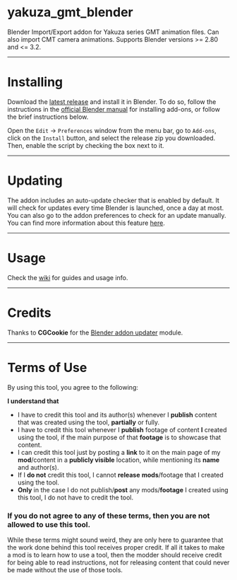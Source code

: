 # yakuza_gmt_blender
 Blender Import/Export addon for Yakuza series GMT animation files. Can also import CMT camera animations. Supports Blender versions >= 2.80 and <= 3.2.
 
***
 
# Installing
Download the [latest release](https://github.com/SutandoTsukai181/yakuza-gmt-blender/releases/latest) and install it in Blender. To do so, follow the instructions in the [official Blender manual](https://docs.blender.org/manual/en/latest/editors/preferences/addons.html) for installing add-ons, or follow the brief instructions below.

Open the `Edit` -> `Preferences` window from the menu bar, go to `Add-ons`, click on the `Install` button, and select the release zip you downloaded. Then, enable the script by checking the box next to it.

***

# Updating
The addon includes an auto-update checker that is enabled by default. It will check for updates every time Blender is launched, once a day at most. You can also go to the addon preferences to check for an update manually. You can find more information about this feature [here](https://github.com/SutandoTsukai181/yakuza-gmt-blender/wiki/Addon-Options#addon-preferences).

***

# Usage
Check the [wiki](https://github.com/SutandoTsukai181/yakuza-gmt-blender/wiki) for guides and usage info.

***

# Credits
Thanks to **CGCookie** for the [Blender addon updater](https://github.com/CGCookie/blender-addon-updater) module.

***

# Terms of Use
By using this tool, you agree to the following:

**I understand that**
- I have to credit this tool and its author(s) whenever I **publish** content that was created using the tool, **partially** or fully.
- I have to credit this tool whenever I **publish** footage of content **I** created using the tool, if the main purpose of that **footage** is to showcase that content.
- I can credit this tool just by posting a **link** to it on the main page of my **mod**/content in a **publicly visible** location, while mentioning its **name** and author(s).
- If I **do not** credit this tool, I cannot **release** **mods**/footage that I created using the tool.
- **Only** in the case I do not publish/**post** any mods/**footage** I created using this tool, I do not have to credit the tool.

### If you do not agree to any of these terms, then you are not allowed to use this tool.

While these terms might sound weird, they are only here to guarantee that the work done behind this tool receives proper credit. If all it takes to make a mod is to learn how to use a tool, then the modder should receive credit for being able to read instructions, not for releasing content that could never be made without the use of those tools.
